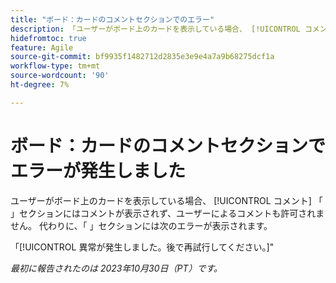 ```yaml
---
title: "ボード：カードのコメントセクションでのエラー"
description: 「ユーザーがボード上のカードを表示している場合、 [!UICONTROL コメント] 「 」セクションにはコメントが表示されず、ユーザーによるコメントも許可されません。 代わりに、「 」セクションにはエラーが表示されます。」
hidefromtoc: true
feature: Agile
source-git-commit: bf9935f1482712d2835e3e9e4a7a9b68275dcf1a
workflow-type: tm+mt
source-wordcount: '90'
ht-degree: 7%

---
```



# ボード：カードのコメントセクションでエラーが発生しました

ユーザーがボード上のカードを表示している場合、 [!UICONTROL コメント] 「 」セクションにはコメントが表示されず、ユーザーによるコメントも許可されません。 代わりに、「 」セクションには次のエラーが表示されます。

「[!UICONTROL 異常が発生しました。後で再試行してください。]&quot;

_最初に報告されたのは 2023年10月30日（PT）です。_

